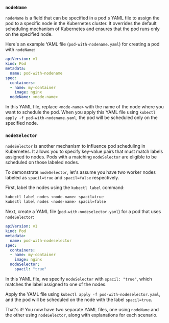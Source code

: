 ### `nodeName`

`nodeName` is a field that can be specified in a pod's YAML file to assign the pod to a specific node in the Kubernetes cluster. It overrides the default scheduling mechanism of Kubernetes and ensures that the pod runs only on the specified node.

Here's an example YAML file (`pod-with-nodename.yaml`) for creating a pod with `nodeName`:

```yaml
apiVersion: v1
kind: Pod
metadata:
  name: pod-with-nodename
spec:
  containers:
  - name: my-container
    image: nginx
  nodeName: <node-name>
```

In this YAML file, replace `<node-name>` with the name of the node where you want to schedule the pod. When you apply this YAML file using `kubectl apply -f pod-with-nodename.yaml`, the pod will be scheduled only on the specified node.

### `nodeSelector`

`nodeSelector` is another mechanism to influence pod scheduling in Kubernetes. It allows you to specify key-value pairs that must match labels assigned to nodes. Pods with a matching `nodeSelector` are eligible to be scheduled on those labeled nodes.

To demonstrate `nodeSelector`, let's assume you have two worker nodes labeled as `spacil=true` and `spacil=false` respectively.

First, label the nodes using the `kubectl label` command:

```bash
kubectl label nodes <node-name> spacil=true
kubectl label nodes <node-name> spacil=false
```

Next, create a YAML file (`pod-with-nodeselector.yaml`) for a pod that uses `nodeSelector`:

```yaml
apiVersion: v1
kind: Pod
metadata:
  name: pod-with-nodeselector
spec:
  containers:
  - name: my-container
    image: nginx
  nodeSelector:
    spacil: "true"
```

In this YAML file, we specify `nodeSelector` with `spacil: "true"`, which matches the label assigned to one of the nodes.

Apply the YAML file using `kubectl apply -f pod-with-nodeselector.yaml`, and the pod will be scheduled on the node with the label `spacil=true`.

That's it! You now have two separate YAML files, one using `nodeName` and the other using `nodeSelector`, along with explanations for each scenario.